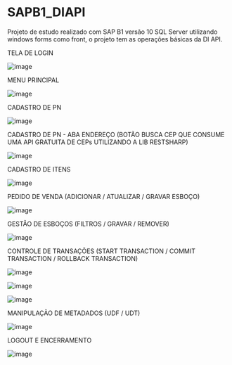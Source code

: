 # SAPB1_DIAPI
Projeto de estudo realizado com SAP B1 versão 10 SQL Server utilizando windows forms como front, o projeto tem as operações básicas da DI API.

TELA DE LOGIN

![image](https://github.com/Jonatas-Souza/SAPB1_DIAPI/assets/110689948/33689f9a-1d63-44ea-94b0-1b854072b954)

MENU PRINCIPAL

![image](https://github.com/Jonatas-Souza/SAPB1_DIAPI/assets/110689948/aab52736-f1ea-449d-8eed-683ab041aa99)

CADASTRO DE PN

![image](https://github.com/Jonatas-Souza/SAPB1_DIAPI/assets/110689948/bd3b1d27-6ead-4498-be8c-35dc2e78fb60)

CADASTRO DE PN - ABA ENDEREÇO (BOTÃO BUSCA CEP QUE CONSUME UMA API GRATUITA DE CEPs UTILIZANDO A LIB RESTSHARP)

![image](https://github.com/Jonatas-Souza/SAPB1_DIAPI/assets/110689948/5fbdbb79-c63f-47be-86bd-e2d862aed2db)


CADASTRO DE ITENS

![image](https://github.com/Jonatas-Souza/SAPB1_DIAPI/assets/110689948/12931b15-1506-4a04-8a9b-43a66e3c0a49)

PEDIDO DE VENDA (ADICIONAR / ATUALIZAR / GRAVAR ESBOÇO)

![image](https://github.com/Jonatas-Souza/SAPB1_DIAPI/assets/110689948/06bdf54d-f170-4014-8ab6-803812863099)

GESTÃO DE ESBOÇOS (FILTROS / GRAVAR / REMOVER)

![image](https://github.com/Jonatas-Souza/SAPB1_DIAPI/assets/110689948/9f065c29-c3af-465f-8af7-bf7ef0bd369d)

CONTROLE DE TRANSAÇÕES (START TRANSACTION / COMMIT TRANSACTION / ROLLBACK TRANSACTION)

![image](https://github.com/Jonatas-Souza/SAPB1_DIAPI/assets/110689948/c15c7878-4872-4c21-92ba-3fff4ebd8b1e)

![image](https://github.com/Jonatas-Souza/SAPB1_DIAPI/assets/110689948/52c7c3d1-e5a7-4afe-b2a0-ceea4beb836a)

![image](https://github.com/Jonatas-Souza/SAPB1_DIAPI/assets/110689948/ee9cfa6b-55bf-4c5f-95e4-83ff0f0650ab)

MANIPULAÇÃO DE METADADOS (UDF / UDT)

![image](https://github.com/Jonatas-Souza/SAPB1_DIAPI/assets/110689948/c405d5ab-fffd-4f7f-9786-834afa4cfc3b)

LOGOUT E ENCERRAMENTO

![image](https://github.com/Jonatas-Souza/SAPB1_DIAPI/assets/110689948/118c715c-a580-4e33-b587-4656c0e7d9a2)


